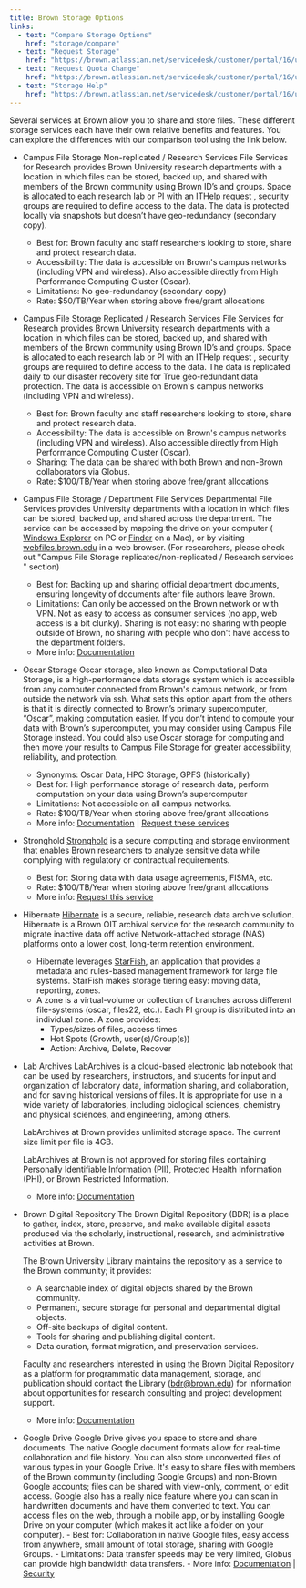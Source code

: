 ```yaml
---
title: Brown Storage Options
links: 
  - text: "Compare Storage Options"
    href: "storage/compare"
  - text: "Request Storage"
    href: "https://brown.atlassian.net/servicedesk/customer/portal/16/user/login?destination=portal%2F16%2Fgroup%2F55%2Fcreate%2F217"
  - text: "Request Quota Change"
    href: "https://brown.atlassian.net/servicedesk/customer/portal/16/user/login?destination=portal%2F16%2Fgroup%2F55%2Fcreate%2F262"
  - text: "Storage Help"
    href: "https://brown.atlassian.net/servicedesk/customer/portal/16/user/login?destination=portal%2F16%2Fgroup%2F55%2Fcreate%2F263"
---
```


Several services at Brown allow you to share and store files. These different storage services each have their own relative benefits and features. You can explore the differences with our comparison tool using the link below.

- Campus File Storage Non-replicated / Research Services
    File Services for Research provides Brown University research departments with a location in which 
    files can be stored, backed up, and shared with members of the Brown community using Brown ID’s and groups. 
    Space is allocated to each research lab or PI with an ITHelp request , security groups are required to 
    define access to the data. The data is protected locally via snapshots but doesn’t have 
    geo-redundancy (secondary copy).
    - Best for:  Brown faculty and staff researchers looking to store, share and protect research data.
    - Accessibility: The data is accessible on Brown's campus networks (including VPN and wireless). Also accessible directly from High Performance Computing Cluster (Oscar).
    - Limitations: No geo-redundancy (secondary copy)
    - Rate: $50/TB/Year when storing above free/grant allocations

- Campus File Storage Replicated / Research Services
    File Services for Research provides Brown University research departments with a
    location in which files can be stored, backed up, and shared with members of the
    Brown community using Brown ID’s and groups.  Space is allocated to each research
    lab or PI with an ITHelp request , security groups are required to define access to
    the data.  The data is replicated daily to our disaster recovery site for True
    geo-redundant data protection.  The data is accessible on Brown's campus networks
    (including VPN and wireless).
    - Best for:  Brown faculty and staff researchers looking to store, share and protect research data.
    - Accessibility: The data is accessible on Brown's campus networks (including VPN and wireless). Also accessible directly from High Performance Computing Cluster (Oscar).
    - Sharing:  The data can be shared with both Brown and non-Brown collaborators via Globus.
    - Rate: $100/TB/Year when storing above free/grant allocations

- Campus File Storage / Department File Services
    Departmental File Services provides University departments with a location in which files can be stored, backed up, and shared across the department. The service can be accessed by mapping the drive on your computer ( [Windows Explorer](https://ithelp.brown.edu/kb/articles/connect-to-departmental-file-services-on-windows) on PC or [Finder](https://ithelp.brown.edu/kb/articles/connect-to-departmental-file-services-with-macos) on a Mac), or by visiting [webfiles.brown.edu](https://ithelp.brown.edu/kb/articles/deprecation-of-oit-s-webfiles-brown-edu-service) in a web browser. (For researchers, please check out "Campus File Storage replicated/non-replicated / Research services " section)
    - Best for: Backing up and sharing official department documents, ensuring longevity of documents after file authors leave Brown.
    - Limitations: Can only be accessed on the Brown network or with VPN. Not as easy to access as consumer services (no app, web access is a bit clunky).    Sharing is not easy: no sharing with people outside of Brown, no sharing with people who don't have access to the department folders.
    - More info: [Documentation](https://ithelp.brown.edu/kb/campus-file-storage)

- Oscar Storage
    Oscar storage, also known as Computational Data Storage, is a high-performance data storage system which is 
    accessible from any computer connected from Brown's campus network, or from outside the network via ssh. 
    What sets this option apart from the others is that it is directly connected to Brown’s primary supercomputer, 
    “Oscar”, making computation easier. If you don’t intend to compute your data with Brown’s supercomputer, you 
    may consider using Campus File Storage instead. You could also use Oscar storage for computing and then move 
    your results to Campus File Storage for greater accessibility, reliability, and protection.

    - Synonyms: Oscar Data, HPC Storage, GPFS (historically) 
    - Best for: High performance storage of research data, perform computation on your data using Brown’s supercomputer
    - Limitations: Not accessible on all campus networks.
    - Rate: $100/TB/Year when storing above free/grant allocations
    - More info: [Documentation](https://ccv.brown.edu/services/computing#high-performance-computing-(oscar)) | [Request these services](https://brown.co1.qualtrics.com/jfe/form/SV_0GtBE8kWJpmeG4B)

- Stronghold
    [Stronghold](https://it.brown.edu/services/stronghold-research-environment-data-compliance) is a secure computing and storage environment that enables
    Brown researchers to analyze sensitive data while complying with regulatory
    or contractual requirements.
    - Best for: Storing data with data usage agreements, FISMA, etc.
    - Rate: $100/TB/Year when storing above free/grant allocations
    - More info: [Request this service](https://www.brown.edu/cis/forms/Stronghold/shold.php)

- Hibernate
    [Hibernate](https://docs.ccv.brown.edu/hibernate/) is a secure, reliable, research data archive solution. Hibernate is a Brown OIT archival service for the research community to migrate inactive data off active Network-attached storage (NAS) platforms onto a lower cost, long-term retention environment. 

    * Hibernate leverages [StarFish](https://docs.ccv.brown.edu/starfish/), an application that provides a metadata and rules-based management framework for large file systems. StarFish makes storage tiering easy: moving data, reporting, zones. 
    * A zone is a virtual-volume or collection of branches across different file-systems (oscar, files22, etc.). Each PI group is distributed into an individual zone. A zone provides:
        * Types/sizes of files, access times
        * Hot Spots (Growth, user(s)/Group(s))
        * Action: Archive, Delete, Recover

- Lab Archives
    LabArchives is a cloud-based electronic lab notebook that can be used by researchers, instructors, and
    students for input and organization of laboratory data, information sharing, and collaboration, and for
    saving historical versions of files. It is appropriate for use in a wide variety of laboratories, including
    biological sciences, chemistry and physical sciences, and engineering, among others.

    LabArchives at Brown provides unlimited storage space. The current size limit per file is 4GB.

    LabArchives at Brown is not approved for storing files containing Personally Identifiable Information (PII),
    Protected Health Information (PHI), or Brown Restricted Information.
    - More info: [Documentation](https://library.brown.edu/info/labarchives/)

- Brown Digital Repository
    The Brown Digital Repository (BDR) is a place to gather, index, store, preserve, and make
    available digital assets produced via the scholarly, instructional, research, and administrative
    activities at Brown.

    The Brown University Library maintains the repository as a service to the Brown community; it
    provides:

    - A searchable index of digital objects shared by the Brown community.
    - Permanent, secure storage for personal and departmental digital objects.
    - Off-site backups of digital content.
    - Tools for sharing and publishing digital content.
    - Data curation, format migration, and preservation services.

    Faculty and researchers interested in using the Brown Digital Repository as a platform for
    programmatic data management, storage, and publication should contact the Library (bdr@brown.edu)
    for information about opportunities for research consulting and project development support.
    - More info: [Documentation](https://repository.library.brown.edu/studio/about/)

- Google Drive
 Google Drive gives you space to store and share documents.
      The native Google document formats allow for real-time collaboration and file history.
      You can also store unconverted files of various types in your Google Drive.
      It's easy to share files with members of the Brown community (including Google Groups)
      and non-Brown Google accounts; files can be shared with view-only, comment, or edit access.
      Google also has a really nice feature where you can scan in handwritten documents and have
      them converted to text. You can access files on the web, through a mobile app, or by
      installing Google Drive on your computer (which makes it act like a folder on your
      computer).
      - Best for: Collaboration in native Google files, easy access from anywhere, small amount of total storage, sharing with Google Groups.
      - Limitations: Data transfer speeds may be very limited, Globus can provide high bandwidth data transfers.
      - More info: [Documentation](https://ithelp.brown.edu/kb/48-google-drive) | [Security](https://storage.googleapis.com/gfw-touched-accounts-pdfs/google-cloud-security-and-compliance-whitepaper.pdf)
